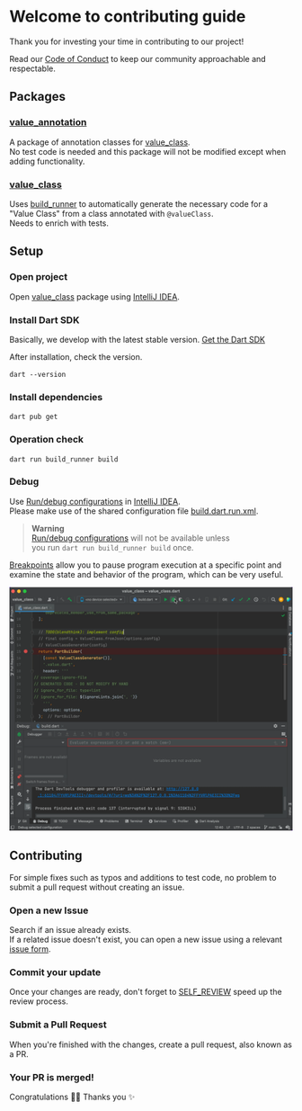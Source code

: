 # Welcome to contributing guide

Thank you for investing your time in contributing to our project!

Read our [Code of Conduct] to keep our community approachable and respectable.

## Packages

### [value_annotation]

A package of annotation classes for [value_class].\
No test code is needed and this package will not be modified except when adding functionality.

### [value_class]

Uses [build_runner] to automatically generate the necessary code for a "Value Class" from a class annotated with `@valueClass`.\
Needs to enrich with tests.

## Setup

### Open project

Open [value_class] package using [IntelliJ IDEA].

### Install Dart SDK

Basically, we develop with the latest stable version. [Get the Dart SDK]

After installation, check the version.

```shell
dart --version
```

### Install dependencies 

```shell
dart pub get
```

### Operation check 

```shell
dart run build_runner build
```

### Debug

Use [Run/debug configurations] in [IntelliJ IDEA].\
Please make use of the shared configuration file [build.dart.run.xml].

> **Warning**\
> [Run/debug configurations] will not be available unless\
> you run `dart run build_runner build` once.

[Breakpoints] allow you to pause program execution at a specific point and examine the state and behavior of the program, which can be very useful.

![Debug](debug.gif)

## Contributing

For simple fixes such as typos and additions to test code, no problem to submit a pull request without creating an issue.

### Open a new Issue

Search if an issue already exists.\
If a related issue doesn't exist, you can open a new issue using a relevant [issue form].


### Commit your update

Once your changes are ready, don't forget to [SELF_REVIEW] speed up the review process.

### Submit a Pull Request

When you're finished with the changes, create a pull request, also known as a PR.

### Your PR is merged!

Congratulations 🎉🎉 Thanks you ✨

<!-- Links -->
[Code of Conduct]: ../CODE_OF_CONDUCT.md
[value_annotation]: ../../packages/value_annotation
[value_class]: ../../packages/value_class
[build_runner]: https://pub.dev/packages/build_runner
[IntelliJ IDEA]: https://www.jetbrains.com/idea
[Get the Dart SDK]: https://dart.dev/get-dart
[Run/debug configurations]: https://www.jetbrains.com/help/idea/run-debug-configuration.html
[build.dart.run.xml]: ../../packages/value_class/.run/build.dart.run.xml
[Breakpoints]: https://pleiades.io/help/idea/using-breakpoints.html
[issue form]: https://github.com/blendthink/value_class.dart/issues/new/choose
[SELF_REVIEW]: SELF_REVIEW.md
